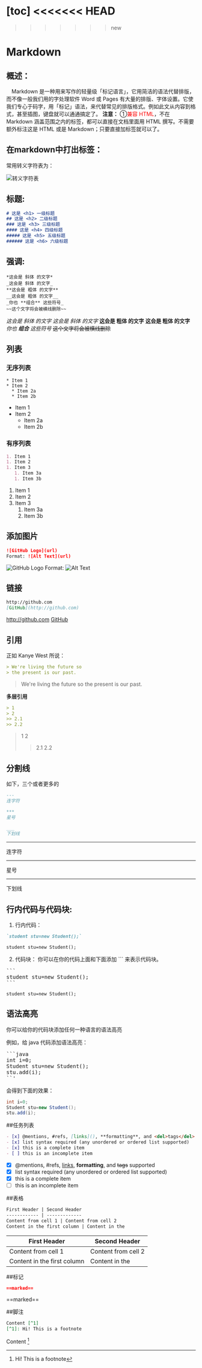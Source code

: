 [toc]
<<<<<<< HEAD
=======

>>>>>>> new
# Markdown
## 概述：
&emsp;Markdown 是一种用来写作的轻量级「标记语言」，它用简洁的语法代替排版，而不像一般我们用的字处理软件 Word 或 Pages 有大量的排版、字体设置。它使我们专心于码字，用「标记」语法，来代替常见的排版格式。例如此文从内容到格式，甚至插图，键盘就可以通通搞定了。
**注意：**
①<font color="red">兼容 HTML</font>，不在 Markdown 涵盖范围之内的标签，都可以直接在文档里面用 HTML 撰写。不需要额外标注这是 HTML 或是 Markdown；只要直接加标签就可以了。

## 在markdown中打出标签：
常用转义字符表为：

![转义字符表](../img/markdown_img/markdown_1.png)


## 标题:
```markdown
# 这是 <h1> 一级标题
## 这是 <h2> 二级标题
### 这是 <h3> 三级标题
#### 这是 <h4> 四级标题
##### 这是 <h5> 五级标题
###### 这是 <h6> 六级标题
```
## 强调:
```marldown
*这会是 斜体 的文字*
_这会是 斜体 的文字_
**这会是 粗体 的文字**
__这会是 粗体 的文字__
_你也 **组合** 这些符号_
~~这个文字将会被横线删除~~
```
*这会是 斜体 的文字*
_这会是 斜体 的文字_
**这会是 粗体 的文字**
__这会是 粗体 的文字__
_你也 **组合** 这些符号_
~~这个文字将会被横线删除~~

## 列表

### 无序列表
```markdowm
* Item 1
* Item 2
  * Item 2a
  * Item 2b
```
* Item 1
* Item 2
  * Item 2a
  * Item 2b

### 有序列表
```markdown
1. Item 1
1. Item 2
1. Item 3
   1. Item 3a
   1. Item 3b
```
1. Item 1
1. Item 2
1. Item 3
   1. Item 3a
   1. Item 3b

## 添加图片
```markdown
![GitHub Logo](url)
Format: ![Alt Text](url)
```
![GitHub Logo](/images/logo.png)
Format: ![Alt Text](url)

## 链接
```markdown
http://github.com
[GitHub](http://github.com)
```
http://github.com
[GitHub](http://github.com)

## 引用
正如 Kanye West 所说：
```markdown
> We're living the future so
> the present is our past.
```
> We're living the future so
> the present is our past.

**多层引用**

```markdown
> 1
> 2
>> 2.1
>> 2.2
```

> 1
> 2
>> 2.1
>> 2.2



## 分割线
如下，三个或者更多的
```markdown
---
连字符

***
星号

___
下划线
```
---
连字符
***
星号
___
下划线

## 行内代码与代码块:
1. 行内代码：
```markdown
`student stu=new Student();`
```
`student stu=new Student();`

2. 代码块：
你可以在你的代码上面和下面添加 ``` 来表示代码块。
<pre>
```
student stu=new Student();
```
</pre>
```student stu=new Student();```


## 语法高亮

你可以给你的代码块添加任何一种语言的语法高亮

例如，给 java 代码添加语法高亮：
<pre>
```java
int i=0;
Student stu=new Student();
stu.add(i);
``' 
</pre>

会得到下面的效果：

```java
int i=0;
Student stu=new Student();
stu.add(i);
```

##任务列表
```markdown
- [x] @mentions, #refs, [links](), **formatting**, and <del>tags</del> supported
- [x] list syntax required (any unordered or ordered list supported)
- [x] this is a complete item
- [ ] this is an incomplete item
```

- [x] @mentions, #refs, [links](), **formatting**, and <del>tags</del> supported
- [x] list syntax required (any unordered or ordered list supported)
- [x] this is a complete item
- [ ] this is an incomplete item

##表格
```markdown
First Header | Second Header
------------ | -------------
Content from cell 1 | Content from cell 2
Content in the first column | Content in the 
```

First Header | Second Header
------------ | -------------
Content from cell 1 | Content from cell 2
Content in the first column | Content in the 

##标记
```markdown
==marked==
```
==marked==

##脚注
```markdown
Content [^1]
[^1]: Hi! This is a footnote
```
Content [^1]
[^1]: Hi! This is a footnote